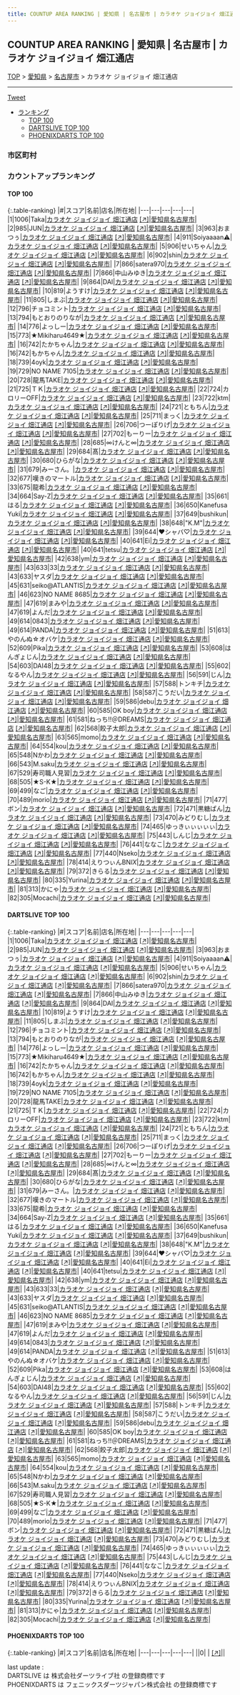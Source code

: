 ```yaml
---
title: COUNTUP AREA RANKING | 愛知県 | 名古屋市 | カラオケ ジョイジョイ 畑江通店
---
```

## COUNTUP AREA RANKING | 愛知県 | 名古屋市 | カラオケ ジョイジョイ 畑江通店

[TOP](/darts/rank/) > [愛知県](/darts/rank/愛知県/) > [名古屋市](/darts/rank/愛知県/名古屋市/) > カラオケ ジョイジョイ 畑江通店

___

<a href="https://twitter.com/share?ref_src=twsrc%5Etfw" data-text="COUNTUP AREA RANKING | 愛知県名古屋市カラオケ ジョイジョイ 畑江通店" class="twitter-share-button" data-hashtags="DARTSLIVE,PHOENIXDARTS,darts,ダーツ" data-show-count="false">Tweet</a>

* [ランキング](#カウントアップランキング)
    * [TOP 100](#top-100)
    * [DARTSLIVE TOP 100](#dartslive-top-100)
    * [PHOENIXDARTS TOP 100](#phoenixdarts-top-100)

### 市区町村

<ul>

</ul>

### カウントアップランキング

#### TOP 100



{:.table-ranking}
|#|スコア|名前|店名|所在地|
|---|---|---|---|---|
|1|1006|<span class="rank-name-dl">Taka</span>|<a href="/darts/rank/shops/d730599f404de15d790ab824ce8730e5.html">カラオケ ジョイジョイ 畑江通店</a> <a href="https://search.dartslive.com/jp/shop/d730599f404de15d790ab824ce8730e5">[↗]</a>|<a href="/darts/rank/愛知県/名古屋市">愛知県名古屋市</a>|
|2|985|<span class="rank-name-dl">JUN</span>|<a href="/darts/rank/shops/d730599f404de15d790ab824ce8730e5.html">カラオケ ジョイジョイ 畑江通店</a> <a href="https://search.dartslive.com/jp/shop/d730599f404de15d790ab824ce8730e5">[↗]</a>|<a href="/darts/rank/愛知県/名古屋市">愛知県名古屋市</a>|
|3|963|<span class="rank-name-dl">おまつぅ</span>|<a href="/darts/rank/shops/d730599f404de15d790ab824ce8730e5.html">カラオケ ジョイジョイ 畑江通店</a> <a href="https://search.dartslive.com/jp/shop/d730599f404de15d790ab824ce8730e5">[↗]</a>|<a href="/darts/rank/愛知県/名古屋市">愛知県名古屋市</a>|
|4|911|<span class="rank-name-dl">Soiyaaaan⚠️</span>|<a href="/darts/rank/shops/d730599f404de15d790ab824ce8730e5.html">カラオケ ジョイジョイ 畑江通店</a> <a href="https://search.dartslive.com/jp/shop/d730599f404de15d790ab824ce8730e5">[↗]</a>|<a href="/darts/rank/愛知県/名古屋市">愛知県名古屋市</a>|
|5|906|<span class="rank-name-dl">せいちゃん</span>|<a href="/darts/rank/shops/d730599f404de15d790ab824ce8730e5.html">カラオケ ジョイジョイ 畑江通店</a> <a href="https://search.dartslive.com/jp/shop/d730599f404de15d790ab824ce8730e5">[↗]</a>|<a href="/darts/rank/愛知県/名古屋市">愛知県名古屋市</a>|
|6|902|<span class="rank-name-dl">shin</span>|<a href="/darts/rank/shops/d730599f404de15d790ab824ce8730e5.html">カラオケ ジョイジョイ 畑江通店</a> <a href="https://search.dartslive.com/jp/shop/d730599f404de15d790ab824ce8730e5">[↗]</a>|<a href="/darts/rank/愛知県/名古屋市">愛知県名古屋市</a>|
|7|866|<span class="rank-name-dl">satera970</span>|<a href="/darts/rank/shops/d730599f404de15d790ab824ce8730e5.html">カラオケ ジョイジョイ 畑江通店</a> <a href="https://search.dartslive.com/jp/shop/d730599f404de15d790ab824ce8730e5">[↗]</a>|<a href="/darts/rank/愛知県/名古屋市">愛知県名古屋市</a>|
|7|866|<span class="rank-name-dl">中山みゆき</span>|<a href="/darts/rank/shops/d730599f404de15d790ab824ce8730e5.html">カラオケ ジョイジョイ 畑江通店</a> <a href="https://search.dartslive.com/jp/shop/d730599f404de15d790ab824ce8730e5">[↗]</a>|<a href="/darts/rank/愛知県/名古屋市">愛知県名古屋市</a>|
|9|864|<span class="rank-name-dl">DAI</span>|<a href="/darts/rank/shops/d730599f404de15d790ab824ce8730e5.html">カラオケ ジョイジョイ 畑江通店</a> <a href="https://search.dartslive.com/jp/shop/d730599f404de15d790ab824ce8730e5">[↗]</a>|<a href="/darts/rank/愛知県/名古屋市">愛知県名古屋市</a>|
|10|819|<span class="rank-name-dl">ようすけ</span>|<a href="/darts/rank/shops/d730599f404de15d790ab824ce8730e5.html">カラオケ ジョイジョイ 畑江通店</a> <a href="https://search.dartslive.com/jp/shop/d730599f404de15d790ab824ce8730e5">[↗]</a>|<a href="/darts/rank/愛知県/名古屋市">愛知県名古屋市</a>|
|11|805|<span class="rank-name-dl">しまぶ</span>|<a href="/darts/rank/shops/d730599f404de15d790ab824ce8730e5.html">カラオケ ジョイジョイ 畑江通店</a> <a href="https://search.dartslive.com/jp/shop/d730599f404de15d790ab824ce8730e5">[↗]</a>|<a href="/darts/rank/愛知県/名古屋市">愛知県名古屋市</a>|
|12|796|<span class="rank-name-dl">チョコミント</span>|<a href="/darts/rank/shops/d730599f404de15d790ab824ce8730e5.html">カラオケ ジョイジョイ 畑江通店</a> <a href="https://search.dartslive.com/jp/shop/d730599f404de15d790ab824ce8730e5">[↗]</a>|<a href="/darts/rank/愛知県/名古屋市">愛知県名古屋市</a>|
|13|794|<span class="rank-name-dl">もとおりのりなが</span>|<a href="/darts/rank/shops/d730599f404de15d790ab824ce8730e5.html">カラオケ ジョイジョイ 畑江通店</a> <a href="https://search.dartslive.com/jp/shop/d730599f404de15d790ab824ce8730e5">[↗]</a>|<a href="/darts/rank/愛知県/名古屋市">愛知県名古屋市</a>|
|14|776|<span class="rank-name-dl">よっしー</span>|<a href="/darts/rank/shops/d730599f404de15d790ab824ce8730e5.html">カラオケ ジョイジョイ 畑江通店</a> <a href="https://search.dartslive.com/jp/shop/d730599f404de15d790ab824ce8730e5">[↗]</a>|<a href="/darts/rank/愛知県/名古屋市">愛知県名古屋市</a>|
|15|773|<span class="rank-name-dl">★Mikiharu4649★</span>|<a href="/darts/rank/shops/d730599f404de15d790ab824ce8730e5.html">カラオケ ジョイジョイ 畑江通店</a> <a href="https://search.dartslive.com/jp/shop/d730599f404de15d790ab824ce8730e5">[↗]</a>|<a href="/darts/rank/愛知県/名古屋市">愛知県名古屋市</a>|
|16|742|<span class="rank-name-dl">たかちゃん</span>|<a href="/darts/rank/shops/d730599f404de15d790ab824ce8730e5.html">カラオケ ジョイジョイ 畑江通店</a> <a href="https://search.dartslive.com/jp/shop/d730599f404de15d790ab824ce8730e5">[↗]</a>|<a href="/darts/rank/愛知県/名古屋市">愛知県名古屋市</a>|
|16|742|<span class="rank-name-dl">もかちゃん</span>|<a href="/darts/rank/shops/d730599f404de15d790ab824ce8730e5.html">カラオケ ジョイジョイ 畑江通店</a> <a href="https://search.dartslive.com/jp/shop/d730599f404de15d790ab824ce8730e5">[↗]</a>|<a href="/darts/rank/愛知県/名古屋市">愛知県名古屋市</a>|
|18|739|<span class="rank-name-dl">4oyk</span>|<a href="/darts/rank/shops/d730599f404de15d790ab824ce8730e5.html">カラオケ ジョイジョイ 畑江通店</a> <a href="https://search.dartslive.com/jp/shop/d730599f404de15d790ab824ce8730e5">[↗]</a>|<a href="/darts/rank/愛知県/名古屋市">愛知県名古屋市</a>|
|19|729|<span class="rank-name-dl">NO NAME 7105</span>|<a href="/darts/rank/shops/d730599f404de15d790ab824ce8730e5.html">カラオケ ジョイジョイ 畑江通店</a> <a href="https://search.dartslive.com/jp/shop/d730599f404de15d790ab824ce8730e5">[↗]</a>|<a href="/darts/rank/愛知県/名古屋市">愛知県名古屋市</a>|
|20|728|<span class="rank-name-dl">龍馬TAKE</span>|<a href="/darts/rank/shops/d730599f404de15d790ab824ce8730e5.html">カラオケ ジョイジョイ 畑江通店</a> <a href="https://search.dartslive.com/jp/shop/d730599f404de15d790ab824ce8730e5">[↗]</a>|<a href="/darts/rank/愛知県/名古屋市">愛知県名古屋市</a>|
|21|725|<span class="rank-name-dl">ＴＫ</span>|<a href="/darts/rank/shops/d730599f404de15d790ab824ce8730e5.html">カラオケ ジョイジョイ 畑江通店</a> <a href="https://search.dartslive.com/jp/shop/d730599f404de15d790ab824ce8730e5">[↗]</a>|<a href="/darts/rank/愛知県/名古屋市">愛知県名古屋市</a>|
|22|724|<span class="rank-name-dl">カロリーOFF</span>|<a href="/darts/rank/shops/d730599f404de15d790ab824ce8730e5.html">カラオケ ジョイジョイ 畑江通店</a> <a href="https://search.dartslive.com/jp/shop/d730599f404de15d790ab824ce8730e5">[↗]</a>|<a href="/darts/rank/愛知県/名古屋市">愛知県名古屋市</a>|
|23|722|<span class="rank-name-dl">ktm</span>|<a href="/darts/rank/shops/d730599f404de15d790ab824ce8730e5.html">カラオケ ジョイジョイ 畑江通店</a> <a href="https://search.dartslive.com/jp/shop/d730599f404de15d790ab824ce8730e5">[↗]</a>|<a href="/darts/rank/愛知県/名古屋市">愛知県名古屋市</a>|
|24|721|<span class="rank-name-dl">ともちん</span>|<a href="/darts/rank/shops/d730599f404de15d790ab824ce8730e5.html">カラオケ ジョイジョイ 畑江通店</a> <a href="https://search.dartslive.com/jp/shop/d730599f404de15d790ab824ce8730e5">[↗]</a>|<a href="/darts/rank/愛知県/名古屋市">愛知県名古屋市</a>|
|25|711|<span class="rank-name-dl">まっく</span>|<a href="/darts/rank/shops/d730599f404de15d790ab824ce8730e5.html">カラオケ ジョイジョイ 畑江通店</a> <a href="https://search.dartslive.com/jp/shop/d730599f404de15d790ab824ce8730e5">[↗]</a>|<a href="/darts/rank/愛知県/名古屋市">愛知県名古屋市</a>|
|26|706|<span class="rank-name-dl">つーぽりげ</span>|<a href="/darts/rank/shops/d730599f404de15d790ab824ce8730e5.html">カラオケ ジョイジョイ 畑江通店</a> <a href="https://search.dartslive.com/jp/shop/d730599f404de15d790ab824ce8730e5">[↗]</a>|<a href="/darts/rank/愛知県/名古屋市">愛知県名古屋市</a>|
|27|702|<span class="rank-name-dl">もーりー</span>|<a href="/darts/rank/shops/d730599f404de15d790ab824ce8730e5.html">カラオケ ジョイジョイ 畑江通店</a> <a href="https://search.dartslive.com/jp/shop/d730599f404de15d790ab824ce8730e5">[↗]</a>|<a href="/darts/rank/愛知県/名古屋市">愛知県名古屋市</a>|
|28|685|<span class="rank-name-dl">∞けんと∞</span>|<a href="/darts/rank/shops/d730599f404de15d790ab824ce8730e5.html">カラオケ ジョイジョイ 畑江通店</a> <a href="https://search.dartslive.com/jp/shop/d730599f404de15d790ab824ce8730e5">[↗]</a>|<a href="/darts/rank/愛知県/名古屋市">愛知県名古屋市</a>|
|29|684|<span class="rank-name-dl">髙</span>|<a href="/darts/rank/shops/d730599f404de15d790ab824ce8730e5.html">カラオケ ジョイジョイ 畑江通店</a> <a href="https://search.dartslive.com/jp/shop/d730599f404de15d790ab824ce8730e5">[↗]</a>|<a href="/darts/rank/愛知県/名古屋市">愛知県名古屋市</a>|
|30|680|<span class="rank-name-dl">ひらがな</span>|<a href="/darts/rank/shops/d730599f404de15d790ab824ce8730e5.html">カラオケ ジョイジョイ 畑江通店</a> <a href="https://search.dartslive.com/jp/shop/d730599f404de15d790ab824ce8730e5">[↗]</a>|<a href="/darts/rank/愛知県/名古屋市">愛知県名古屋市</a>|
|31|679|<span class="rank-name-dl">みーさん。</span>|<a href="/darts/rank/shops/d730599f404de15d790ab824ce8730e5.html">カラオケ ジョイジョイ 畑江通店</a> <a href="https://search.dartslive.com/jp/shop/d730599f404de15d790ab824ce8730e5">[↗]</a>|<a href="/darts/rank/愛知県/名古屋市">愛知県名古屋市</a>|
|32|677|<span class="rank-name-dl">嘆きのマートル</span>|<a href="/darts/rank/shops/d730599f404de15d790ab824ce8730e5.html">カラオケ ジョイジョイ 畑江通店</a> <a href="https://search.dartslive.com/jp/shop/d730599f404de15d790ab824ce8730e5">[↗]</a>|<a href="/darts/rank/愛知県/名古屋市">愛知県名古屋市</a>|
|33|675|<span class="rank-name-dl">龍希</span>|<a href="/darts/rank/shops/d730599f404de15d790ab824ce8730e5.html">カラオケ ジョイジョイ 畑江通店</a> <a href="https://search.dartslive.com/jp/shop/d730599f404de15d790ab824ce8730e5">[↗]</a>|<a href="/darts/rank/愛知県/名古屋市">愛知県名古屋市</a>|
|34|664|<span class="rank-name-dl">Say-Z</span>|<a href="/darts/rank/shops/d730599f404de15d790ab824ce8730e5.html">カラオケ ジョイジョイ 畑江通店</a> <a href="https://search.dartslive.com/jp/shop/d730599f404de15d790ab824ce8730e5">[↗]</a>|<a href="/darts/rank/愛知県/名古屋市">愛知県名古屋市</a>|
|35|661|<span class="rank-name-dl">はる</span>|<a href="/darts/rank/shops/d730599f404de15d790ab824ce8730e5.html">カラオケ ジョイジョイ 畑江通店</a> <a href="https://search.dartslive.com/jp/shop/d730599f404de15d790ab824ce8730e5">[↗]</a>|<a href="/darts/rank/愛知県/名古屋市">愛知県名古屋市</a>|
|36|650|<span class="rank-name-dl">Kanefusa Yuki</span>|<a href="/darts/rank/shops/d730599f404de15d790ab824ce8730e5.html">カラオケ ジョイジョイ 畑江通店</a> <a href="https://search.dartslive.com/jp/shop/d730599f404de15d790ab824ce8730e5">[↗]</a>|<a href="/darts/rank/愛知県/名古屋市">愛知県名古屋市</a>|
|37|649|<span class="rank-name-dl">bushikun</span>|<a href="/darts/rank/shops/d730599f404de15d790ab824ce8730e5.html">カラオケ ジョイジョイ 畑江通店</a> <a href="https://search.dartslive.com/jp/shop/d730599f404de15d790ab824ce8730e5">[↗]</a>|<a href="/darts/rank/愛知県/名古屋市">愛知県名古屋市</a>|
|38|648|<span class="rank-name-dl">&quot;K.M&quot;</span>|<a href="/darts/rank/shops/d730599f404de15d790ab824ce8730e5.html">カラオケ ジョイジョイ 畑江通店</a> <a href="https://search.dartslive.com/jp/shop/d730599f404de15d790ab824ce8730e5">[↗]</a>|<a href="/darts/rank/愛知県/名古屋市">愛知県名古屋市</a>|
|39|644|<span class="rank-name-dl">♥︎シャバ♡</span>|<a href="/darts/rank/shops/d730599f404de15d790ab824ce8730e5.html">カラオケ ジョイジョイ 畑江通店</a> <a href="https://search.dartslive.com/jp/shop/d730599f404de15d790ab824ce8730e5">[↗]</a>|<a href="/darts/rank/愛知県/名古屋市">愛知県名古屋市</a>|
|40|641|<span class="rank-name-dl">Ei</span>|<a href="/darts/rank/shops/d730599f404de15d790ab824ce8730e5.html">カラオケ ジョイジョイ 畑江通店</a> <a href="https://search.dartslive.com/jp/shop/d730599f404de15d790ab824ce8730e5">[↗]</a>|<a href="/darts/rank/愛知県/名古屋市">愛知県名古屋市</a>|
|40|641|<span class="rank-name-dl">tetsu</span>|<a href="/darts/rank/shops/d730599f404de15d790ab824ce8730e5.html">カラオケ ジョイジョイ 畑江通店</a> <a href="https://search.dartslive.com/jp/shop/d730599f404de15d790ab824ce8730e5">[↗]</a>|<a href="/darts/rank/愛知県/名古屋市">愛知県名古屋市</a>|
|42|638|<span class="rank-name-dl">ym</span>|<a href="/darts/rank/shops/d730599f404de15d790ab824ce8730e5.html">カラオケ ジョイジョイ 畑江通店</a> <a href="https://search.dartslive.com/jp/shop/d730599f404de15d790ab824ce8730e5">[↗]</a>|<a href="/darts/rank/愛知県/名古屋市">愛知県名古屋市</a>|
|43|633|<span class="rank-name-dl">33</span>|<a href="/darts/rank/shops/d730599f404de15d790ab824ce8730e5.html">カラオケ ジョイジョイ 畑江通店</a> <a href="https://search.dartslive.com/jp/shop/d730599f404de15d790ab824ce8730e5">[↗]</a>|<a href="/darts/rank/愛知県/名古屋市">愛知県名古屋市</a>|
|43|633|<span class="rank-name-dl">ヤスダ</span>|<a href="/darts/rank/shops/d730599f404de15d790ab824ce8730e5.html">カラオケ ジョイジョイ 畑江通店</a> <a href="https://search.dartslive.com/jp/shop/d730599f404de15d790ab824ce8730e5">[↗]</a>|<a href="/darts/rank/愛知県/名古屋市">愛知県名古屋市</a>|
|45|631|<span class="rank-name-dl">seiko@ATLANTIS</span>|<a href="/darts/rank/shops/d730599f404de15d790ab824ce8730e5.html">カラオケ ジョイジョイ 畑江通店</a> <a href="https://search.dartslive.com/jp/shop/d730599f404de15d790ab824ce8730e5">[↗]</a>|<a href="/darts/rank/愛知県/名古屋市">愛知県名古屋市</a>|
|46|623|<span class="rank-name-dl">NO NAME 8685</span>|<a href="/darts/rank/shops/d730599f404de15d790ab824ce8730e5.html">カラオケ ジョイジョイ 畑江通店</a> <a href="https://search.dartslive.com/jp/shop/d730599f404de15d790ab824ce8730e5">[↗]</a>|<a href="/darts/rank/愛知県/名古屋市">愛知県名古屋市</a>|
|47|619|<span class="rank-name-dl">まみや</span>|<a href="/darts/rank/shops/d730599f404de15d790ab824ce8730e5.html">カラオケ ジョイジョイ 畑江通店</a> <a href="https://search.dartslive.com/jp/shop/d730599f404de15d790ab824ce8730e5">[↗]</a>|<a href="/darts/rank/愛知県/名古屋市">愛知県名古屋市</a>|
|47|619|<span class="rank-name-dl">よんだ</span>|<a href="/darts/rank/shops/d730599f404de15d790ab824ce8730e5.html">カラオケ ジョイジョイ 畑江通店</a> <a href="https://search.dartslive.com/jp/shop/d730599f404de15d790ab824ce8730e5">[↗]</a>|<a href="/darts/rank/愛知県/名古屋市">愛知県名古屋市</a>|
|49|614|<span class="rank-name-dl">0843</span>|<a href="/darts/rank/shops/d730599f404de15d790ab824ce8730e5.html">カラオケ ジョイジョイ 畑江通店</a> <a href="https://search.dartslive.com/jp/shop/d730599f404de15d790ab824ce8730e5">[↗]</a>|<a href="/darts/rank/愛知県/名古屋市">愛知県名古屋市</a>|
|49|614|<span class="rank-name-dl">PANDA</span>|<a href="/darts/rank/shops/d730599f404de15d790ab824ce8730e5.html">カラオケ ジョイジョイ 畑江通店</a> <a href="https://search.dartslive.com/jp/shop/d730599f404de15d790ab824ce8730e5">[↗]</a>|<a href="/darts/rank/愛知県/名古屋市">愛知県名古屋市</a>|
|51|613|<span class="rank-name-dl">やのんぬ☆オバケ</span>|<a href="/darts/rank/shops/d730599f404de15d790ab824ce8730e5.html">カラオケ ジョイジョイ 畑江通店</a> <a href="https://search.dartslive.com/jp/shop/d730599f404de15d790ab824ce8730e5">[↗]</a>|<a href="/darts/rank/愛知県/名古屋市">愛知県名古屋市</a>|
|52|609|<span class="rank-name-dl">Pika</span>|<a href="/darts/rank/shops/d730599f404de15d790ab824ce8730e5.html">カラオケ ジョイジョイ 畑江通店</a> <a href="https://search.dartslive.com/jp/shop/d730599f404de15d790ab824ce8730e5">[↗]</a>|<a href="/darts/rank/愛知県/名古屋市">愛知県名古屋市</a>|
|53|608|<span class="rank-name-dl">はんぎょじん</span>|<a href="/darts/rank/shops/d730599f404de15d790ab824ce8730e5.html">カラオケ ジョイジョイ 畑江通店</a> <a href="https://search.dartslive.com/jp/shop/d730599f404de15d790ab824ce8730e5">[↗]</a>|<a href="/darts/rank/愛知県/名古屋市">愛知県名古屋市</a>|
|54|603|<span class="rank-name-dl">DAI48</span>|<a href="/darts/rank/shops/d730599f404de15d790ab824ce8730e5.html">カラオケ ジョイジョイ 畑江通店</a> <a href="https://search.dartslive.com/jp/shop/d730599f404de15d790ab824ce8730e5">[↗]</a>|<a href="/darts/rank/愛知県/名古屋市">愛知県名古屋市</a>|
|55|602|<span class="rank-name-dl">なるやん</span>|<a href="/darts/rank/shops/d730599f404de15d790ab824ce8730e5.html">カラオケ ジョイジョイ 畑江通店</a> <a href="https://search.dartslive.com/jp/shop/d730599f404de15d790ab824ce8730e5">[↗]</a>|<a href="/darts/rank/愛知県/名古屋市">愛知県名古屋市</a>|
|56|591|<span class="rank-name-dl">じん</span>|<a href="/darts/rank/shops/d730599f404de15d790ab824ce8730e5.html">カラオケ ジョイジョイ 畑江通店</a> <a href="https://search.dartslive.com/jp/shop/d730599f404de15d790ab824ce8730e5">[↗]</a>|<a href="/darts/rank/愛知県/名古屋市">愛知県名古屋市</a>|
|57|588|<span class="rank-name-dl">トンキチ</span>|<a href="/darts/rank/shops/d730599f404de15d790ab824ce8730e5.html">カラオケ ジョイジョイ 畑江通店</a> <a href="https://search.dartslive.com/jp/shop/d730599f404de15d790ab824ce8730e5">[↗]</a>|<a href="/darts/rank/愛知県/名古屋市">愛知県名古屋市</a>|
|58|587|<span class="rank-name-dl">こうだい</span>|<a href="/darts/rank/shops/d730599f404de15d790ab824ce8730e5.html">カラオケ ジョイジョイ 畑江通店</a> <a href="https://search.dartslive.com/jp/shop/d730599f404de15d790ab824ce8730e5">[↗]</a>|<a href="/darts/rank/愛知県/名古屋市">愛知県名古屋市</a>|
|59|586|<span class="rank-name-dl">debu</span>|<a href="/darts/rank/shops/d730599f404de15d790ab824ce8730e5.html">カラオケ ジョイジョイ 畑江通店</a> <a href="https://search.dartslive.com/jp/shop/d730599f404de15d790ab824ce8730e5">[↗]</a>|<a href="/darts/rank/愛知県/名古屋市">愛知県名古屋市</a>|
|60|585|<span class="rank-name-dl">OK boy</span>|<a href="/darts/rank/shops/d730599f404de15d790ab824ce8730e5.html">カラオケ ジョイジョイ 畑江通店</a> <a href="https://search.dartslive.com/jp/shop/d730599f404de15d790ab824ce8730e5">[↗]</a>|<a href="/darts/rank/愛知県/名古屋市">愛知県名古屋市</a>|
|61|581|<span class="rank-name-dl">ねっち!!＠DREAMS</span>|<a href="/darts/rank/shops/d730599f404de15d790ab824ce8730e5.html">カラオケ ジョイジョイ 畑江通店</a> <a href="https://search.dartslive.com/jp/shop/d730599f404de15d790ab824ce8730e5">[↗]</a>|<a href="/darts/rank/愛知県/名古屋市">愛知県名古屋市</a>|
|62|568|<span class="rank-name-dl">餃子太郎</span>|<a href="/darts/rank/shops/d730599f404de15d790ab824ce8730e5.html">カラオケ ジョイジョイ 畑江通店</a> <a href="https://search.dartslive.com/jp/shop/d730599f404de15d790ab824ce8730e5">[↗]</a>|<a href="/darts/rank/愛知県/名古屋市">愛知県名古屋市</a>|
|63|565|<span class="rank-name-dl">momo</span>|<a href="/darts/rank/shops/d730599f404de15d790ab824ce8730e5.html">カラオケ ジョイジョイ 畑江通店</a> <a href="https://search.dartslive.com/jp/shop/d730599f404de15d790ab824ce8730e5">[↗]</a>|<a href="/darts/rank/愛知県/名古屋市">愛知県名古屋市</a>|
|64|554|<span class="rank-name-dl">kou</span>|<a href="/darts/rank/shops/d730599f404de15d790ab824ce8730e5.html">カラオケ ジョイジョイ 畑江通店</a> <a href="https://search.dartslive.com/jp/shop/d730599f404de15d790ab824ce8730e5">[↗]</a>|<a href="/darts/rank/愛知県/名古屋市">愛知県名古屋市</a>|
|65|548|<span class="rank-name-dl">Nかわ</span>|<a href="/darts/rank/shops/d730599f404de15d790ab824ce8730e5.html">カラオケ ジョイジョイ 畑江通店</a> <a href="https://search.dartslive.com/jp/shop/d730599f404de15d790ab824ce8730e5">[↗]</a>|<a href="/darts/rank/愛知県/名古屋市">愛知県名古屋市</a>|
|66|543|<span class="rank-name-dl">M.saku</span>|<a href="/darts/rank/shops/d730599f404de15d790ab824ce8730e5.html">カラオケ ジョイジョイ 畑江通店</a> <a href="https://search.dartslive.com/jp/shop/d730599f404de15d790ab824ce8730e5">[↗]</a>|<a href="/darts/rank/愛知県/名古屋市">愛知県名古屋市</a>|
|67|529|<span class="rank-name-dl">寿司職人見習</span>|<a href="/darts/rank/shops/d730599f404de15d790ab824ce8730e5.html">カラオケ ジョイジョイ 畑江通店</a> <a href="https://search.dartslive.com/jp/shop/d730599f404de15d790ab824ce8730e5">[↗]</a>|<a href="/darts/rank/愛知県/名古屋市">愛知県名古屋市</a>|
|68|505|<span class="rank-name-dl">★S-K★</span>|<a href="/darts/rank/shops/d730599f404de15d790ab824ce8730e5.html">カラオケ ジョイジョイ 畑江通店</a> <a href="https://search.dartslive.com/jp/shop/d730599f404de15d790ab824ce8730e5">[↗]</a>|<a href="/darts/rank/愛知県/名古屋市">愛知県名古屋市</a>|
|69|499|<span class="rank-name-dl">なご</span>|<a href="/darts/rank/shops/d730599f404de15d790ab824ce8730e5.html">カラオケ ジョイジョイ 畑江通店</a> <a href="https://search.dartslive.com/jp/shop/d730599f404de15d790ab824ce8730e5">[↗]</a>|<a href="/darts/rank/愛知県/名古屋市">愛知県名古屋市</a>|
|70|489|<span class="rank-name-dl">morio</span>|<a href="/darts/rank/shops/d730599f404de15d790ab824ce8730e5.html">カラオケ ジョイジョイ 畑江通店</a> <a href="https://search.dartslive.com/jp/shop/d730599f404de15d790ab824ce8730e5">[↗]</a>|<a href="/darts/rank/愛知県/名古屋市">愛知県名古屋市</a>|
|71|477|<span class="rank-name-dl">ボン</span>|<a href="/darts/rank/shops/d730599f404de15d790ab824ce8730e5.html">カラオケ ジョイジョイ 畑江通店</a> <a href="https://search.dartslive.com/jp/shop/d730599f404de15d790ab824ce8730e5">[↗]</a>|<a href="/darts/rank/愛知県/名古屋市">愛知県名古屋市</a>|
|72|471|<span class="rank-name-dl">黒糖ぱん</span>|<a href="/darts/rank/shops/d730599f404de15d790ab824ce8730e5.html">カラオケ ジョイジョイ 畑江通店</a> <a href="https://search.dartslive.com/jp/shop/d730599f404de15d790ab824ce8730e5">[↗]</a>|<a href="/darts/rank/愛知県/名古屋市">愛知県名古屋市</a>|
|73|470|<span class="rank-name-dl">みどりむし</span>|<a href="/darts/rank/shops/d730599f404de15d790ab824ce8730e5.html">カラオケ ジョイジョイ 畑江通店</a> <a href="https://search.dartslive.com/jp/shop/d730599f404de15d790ab824ce8730e5">[↗]</a>|<a href="/darts/rank/愛知県/名古屋市">愛知県名古屋市</a>|
|74|465|<span class="rank-name-dl">ゆっきぃぃぃぃぃ</span>|<a href="/darts/rank/shops/d730599f404de15d790ab824ce8730e5.html">カラオケ ジョイジョイ 畑江通店</a> <a href="https://search.dartslive.com/jp/shop/d730599f404de15d790ab824ce8730e5">[↗]</a>|<a href="/darts/rank/愛知県/名古屋市">愛知県名古屋市</a>|
|75|443|<span class="rank-name-dl">しんじ</span>|<a href="/darts/rank/shops/d730599f404de15d790ab824ce8730e5.html">カラオケ ジョイジョイ 畑江通店</a> <a href="https://search.dartslive.com/jp/shop/d730599f404de15d790ab824ce8730e5">[↗]</a>|<a href="/darts/rank/愛知県/名古屋市">愛知県名古屋市</a>|
|76|441|<span class="rank-name-dl">ななこ</span>|<a href="/darts/rank/shops/d730599f404de15d790ab824ce8730e5.html">カラオケ ジョイジョイ 畑江通店</a> <a href="https://search.dartslive.com/jp/shop/d730599f404de15d790ab824ce8730e5">[↗]</a>|<a href="/darts/rank/愛知県/名古屋市">愛知県名古屋市</a>|
|77|440|<span class="rank-name-dl">Nseko</span>|<a href="/darts/rank/shops/d730599f404de15d790ab824ce8730e5.html">カラオケ ジョイジョイ 畑江通店</a> <a href="https://search.dartslive.com/jp/shop/d730599f404de15d790ab824ce8730e5">[↗]</a>|<a href="/darts/rank/愛知県/名古屋市">愛知県名古屋市</a>|
|78|414|<span class="rank-name-dl">えりつぃんBN*IX*</span>|<a href="/darts/rank/shops/d730599f404de15d790ab824ce8730e5.html">カラオケ ジョイジョイ 畑江通店</a> <a href="https://search.dartslive.com/jp/shop/d730599f404de15d790ab824ce8730e5">[↗]</a>|<a href="/darts/rank/愛知県/名古屋市">愛知県名古屋市</a>|
|79|372|<span class="rank-name-dl">きらる</span>|<a href="/darts/rank/shops/d730599f404de15d790ab824ce8730e5.html">カラオケ ジョイジョイ 畑江通店</a> <a href="https://search.dartslive.com/jp/shop/d730599f404de15d790ab824ce8730e5">[↗]</a>|<a href="/darts/rank/愛知県/名古屋市">愛知県名古屋市</a>|
|80|335|<span class="rank-name-dl">Yurina</span>|<a href="/darts/rank/shops/d730599f404de15d790ab824ce8730e5.html">カラオケ ジョイジョイ 畑江通店</a> <a href="https://search.dartslive.com/jp/shop/d730599f404de15d790ab824ce8730e5">[↗]</a>|<a href="/darts/rank/愛知県/名古屋市">愛知県名古屋市</a>|
|81|313|<span class="rank-name-dl">かにゃ</span>|<a href="/darts/rank/shops/d730599f404de15d790ab824ce8730e5.html">カラオケ ジョイジョイ 畑江通店</a> <a href="https://search.dartslive.com/jp/shop/d730599f404de15d790ab824ce8730e5">[↗]</a>|<a href="/darts/rank/愛知県/名古屋市">愛知県名古屋市</a>|
|82|305|<span class="rank-name-dl">Mocachi</span>|<a href="/darts/rank/shops/d730599f404de15d790ab824ce8730e5.html">カラオケ ジョイジョイ 畑江通店</a> <a href="https://search.dartslive.com/jp/shop/d730599f404de15d790ab824ce8730e5">[↗]</a>|<a href="/darts/rank/愛知県/名古屋市">愛知県名古屋市</a>|


#### DARTSLIVE TOP 100



{:.table-ranking}
|#|スコア|名前|店名|所在地|
|---|---|---|---|---|
|1|1006|<span class="rank-name-dl">Taka</span>|<a href="/darts/rank/shops/d730599f404de15d790ab824ce8730e5.html">カラオケ ジョイジョイ 畑江通店</a> <a href="https://search.dartslive.com/jp/shop/d730599f404de15d790ab824ce8730e5">[↗]</a>|<a href="/darts/rank/愛知県/名古屋市">愛知県名古屋市</a>|
|2|985|<span class="rank-name-dl">JUN</span>|<a href="/darts/rank/shops/d730599f404de15d790ab824ce8730e5.html">カラオケ ジョイジョイ 畑江通店</a> <a href="https://search.dartslive.com/jp/shop/d730599f404de15d790ab824ce8730e5">[↗]</a>|<a href="/darts/rank/愛知県/名古屋市">愛知県名古屋市</a>|
|3|963|<span class="rank-name-dl">おまつぅ</span>|<a href="/darts/rank/shops/d730599f404de15d790ab824ce8730e5.html">カラオケ ジョイジョイ 畑江通店</a> <a href="https://search.dartslive.com/jp/shop/d730599f404de15d790ab824ce8730e5">[↗]</a>|<a href="/darts/rank/愛知県/名古屋市">愛知県名古屋市</a>|
|4|911|<span class="rank-name-dl">Soiyaaaan⚠️</span>|<a href="/darts/rank/shops/d730599f404de15d790ab824ce8730e5.html">カラオケ ジョイジョイ 畑江通店</a> <a href="https://search.dartslive.com/jp/shop/d730599f404de15d790ab824ce8730e5">[↗]</a>|<a href="/darts/rank/愛知県/名古屋市">愛知県名古屋市</a>|
|5|906|<span class="rank-name-dl">せいちゃん</span>|<a href="/darts/rank/shops/d730599f404de15d790ab824ce8730e5.html">カラオケ ジョイジョイ 畑江通店</a> <a href="https://search.dartslive.com/jp/shop/d730599f404de15d790ab824ce8730e5">[↗]</a>|<a href="/darts/rank/愛知県/名古屋市">愛知県名古屋市</a>|
|6|902|<span class="rank-name-dl">shin</span>|<a href="/darts/rank/shops/d730599f404de15d790ab824ce8730e5.html">カラオケ ジョイジョイ 畑江通店</a> <a href="https://search.dartslive.com/jp/shop/d730599f404de15d790ab824ce8730e5">[↗]</a>|<a href="/darts/rank/愛知県/名古屋市">愛知県名古屋市</a>|
|7|866|<span class="rank-name-dl">satera970</span>|<a href="/darts/rank/shops/d730599f404de15d790ab824ce8730e5.html">カラオケ ジョイジョイ 畑江通店</a> <a href="https://search.dartslive.com/jp/shop/d730599f404de15d790ab824ce8730e5">[↗]</a>|<a href="/darts/rank/愛知県/名古屋市">愛知県名古屋市</a>|
|7|866|<span class="rank-name-dl">中山みゆき</span>|<a href="/darts/rank/shops/d730599f404de15d790ab824ce8730e5.html">カラオケ ジョイジョイ 畑江通店</a> <a href="https://search.dartslive.com/jp/shop/d730599f404de15d790ab824ce8730e5">[↗]</a>|<a href="/darts/rank/愛知県/名古屋市">愛知県名古屋市</a>|
|9|864|<span class="rank-name-dl">DAI</span>|<a href="/darts/rank/shops/d730599f404de15d790ab824ce8730e5.html">カラオケ ジョイジョイ 畑江通店</a> <a href="https://search.dartslive.com/jp/shop/d730599f404de15d790ab824ce8730e5">[↗]</a>|<a href="/darts/rank/愛知県/名古屋市">愛知県名古屋市</a>|
|10|819|<span class="rank-name-dl">ようすけ</span>|<a href="/darts/rank/shops/d730599f404de15d790ab824ce8730e5.html">カラオケ ジョイジョイ 畑江通店</a> <a href="https://search.dartslive.com/jp/shop/d730599f404de15d790ab824ce8730e5">[↗]</a>|<a href="/darts/rank/愛知県/名古屋市">愛知県名古屋市</a>|
|11|805|<span class="rank-name-dl">しまぶ</span>|<a href="/darts/rank/shops/d730599f404de15d790ab824ce8730e5.html">カラオケ ジョイジョイ 畑江通店</a> <a href="https://search.dartslive.com/jp/shop/d730599f404de15d790ab824ce8730e5">[↗]</a>|<a href="/darts/rank/愛知県/名古屋市">愛知県名古屋市</a>|
|12|796|<span class="rank-name-dl">チョコミント</span>|<a href="/darts/rank/shops/d730599f404de15d790ab824ce8730e5.html">カラオケ ジョイジョイ 畑江通店</a> <a href="https://search.dartslive.com/jp/shop/d730599f404de15d790ab824ce8730e5">[↗]</a>|<a href="/darts/rank/愛知県/名古屋市">愛知県名古屋市</a>|
|13|794|<span class="rank-name-dl">もとおりのりなが</span>|<a href="/darts/rank/shops/d730599f404de15d790ab824ce8730e5.html">カラオケ ジョイジョイ 畑江通店</a> <a href="https://search.dartslive.com/jp/shop/d730599f404de15d790ab824ce8730e5">[↗]</a>|<a href="/darts/rank/愛知県/名古屋市">愛知県名古屋市</a>|
|14|776|<span class="rank-name-dl">よっしー</span>|<a href="/darts/rank/shops/d730599f404de15d790ab824ce8730e5.html">カラオケ ジョイジョイ 畑江通店</a> <a href="https://search.dartslive.com/jp/shop/d730599f404de15d790ab824ce8730e5">[↗]</a>|<a href="/darts/rank/愛知県/名古屋市">愛知県名古屋市</a>|
|15|773|<span class="rank-name-dl">★Mikiharu4649★</span>|<a href="/darts/rank/shops/d730599f404de15d790ab824ce8730e5.html">カラオケ ジョイジョイ 畑江通店</a> <a href="https://search.dartslive.com/jp/shop/d730599f404de15d790ab824ce8730e5">[↗]</a>|<a href="/darts/rank/愛知県/名古屋市">愛知県名古屋市</a>|
|16|742|<span class="rank-name-dl">たかちゃん</span>|<a href="/darts/rank/shops/d730599f404de15d790ab824ce8730e5.html">カラオケ ジョイジョイ 畑江通店</a> <a href="https://search.dartslive.com/jp/shop/d730599f404de15d790ab824ce8730e5">[↗]</a>|<a href="/darts/rank/愛知県/名古屋市">愛知県名古屋市</a>|
|16|742|<span class="rank-name-dl">もかちゃん</span>|<a href="/darts/rank/shops/d730599f404de15d790ab824ce8730e5.html">カラオケ ジョイジョイ 畑江通店</a> <a href="https://search.dartslive.com/jp/shop/d730599f404de15d790ab824ce8730e5">[↗]</a>|<a href="/darts/rank/愛知県/名古屋市">愛知県名古屋市</a>|
|18|739|<span class="rank-name-dl">4oyk</span>|<a href="/darts/rank/shops/d730599f404de15d790ab824ce8730e5.html">カラオケ ジョイジョイ 畑江通店</a> <a href="https://search.dartslive.com/jp/shop/d730599f404de15d790ab824ce8730e5">[↗]</a>|<a href="/darts/rank/愛知県/名古屋市">愛知県名古屋市</a>|
|19|729|<span class="rank-name-dl">NO NAME 7105</span>|<a href="/darts/rank/shops/d730599f404de15d790ab824ce8730e5.html">カラオケ ジョイジョイ 畑江通店</a> <a href="https://search.dartslive.com/jp/shop/d730599f404de15d790ab824ce8730e5">[↗]</a>|<a href="/darts/rank/愛知県/名古屋市">愛知県名古屋市</a>|
|20|728|<span class="rank-name-dl">龍馬TAKE</span>|<a href="/darts/rank/shops/d730599f404de15d790ab824ce8730e5.html">カラオケ ジョイジョイ 畑江通店</a> <a href="https://search.dartslive.com/jp/shop/d730599f404de15d790ab824ce8730e5">[↗]</a>|<a href="/darts/rank/愛知県/名古屋市">愛知県名古屋市</a>|
|21|725|<span class="rank-name-dl">ＴＫ</span>|<a href="/darts/rank/shops/d730599f404de15d790ab824ce8730e5.html">カラオケ ジョイジョイ 畑江通店</a> <a href="https://search.dartslive.com/jp/shop/d730599f404de15d790ab824ce8730e5">[↗]</a>|<a href="/darts/rank/愛知県/名古屋市">愛知県名古屋市</a>|
|22|724|<span class="rank-name-dl">カロリーOFF</span>|<a href="/darts/rank/shops/d730599f404de15d790ab824ce8730e5.html">カラオケ ジョイジョイ 畑江通店</a> <a href="https://search.dartslive.com/jp/shop/d730599f404de15d790ab824ce8730e5">[↗]</a>|<a href="/darts/rank/愛知県/名古屋市">愛知県名古屋市</a>|
|23|722|<span class="rank-name-dl">ktm</span>|<a href="/darts/rank/shops/d730599f404de15d790ab824ce8730e5.html">カラオケ ジョイジョイ 畑江通店</a> <a href="https://search.dartslive.com/jp/shop/d730599f404de15d790ab824ce8730e5">[↗]</a>|<a href="/darts/rank/愛知県/名古屋市">愛知県名古屋市</a>|
|24|721|<span class="rank-name-dl">ともちん</span>|<a href="/darts/rank/shops/d730599f404de15d790ab824ce8730e5.html">カラオケ ジョイジョイ 畑江通店</a> <a href="https://search.dartslive.com/jp/shop/d730599f404de15d790ab824ce8730e5">[↗]</a>|<a href="/darts/rank/愛知県/名古屋市">愛知県名古屋市</a>|
|25|711|<span class="rank-name-dl">まっく</span>|<a href="/darts/rank/shops/d730599f404de15d790ab824ce8730e5.html">カラオケ ジョイジョイ 畑江通店</a> <a href="https://search.dartslive.com/jp/shop/d730599f404de15d790ab824ce8730e5">[↗]</a>|<a href="/darts/rank/愛知県/名古屋市">愛知県名古屋市</a>|
|26|706|<span class="rank-name-dl">つーぽりげ</span>|<a href="/darts/rank/shops/d730599f404de15d790ab824ce8730e5.html">カラオケ ジョイジョイ 畑江通店</a> <a href="https://search.dartslive.com/jp/shop/d730599f404de15d790ab824ce8730e5">[↗]</a>|<a href="/darts/rank/愛知県/名古屋市">愛知県名古屋市</a>|
|27|702|<span class="rank-name-dl">もーりー</span>|<a href="/darts/rank/shops/d730599f404de15d790ab824ce8730e5.html">カラオケ ジョイジョイ 畑江通店</a> <a href="https://search.dartslive.com/jp/shop/d730599f404de15d790ab824ce8730e5">[↗]</a>|<a href="/darts/rank/愛知県/名古屋市">愛知県名古屋市</a>|
|28|685|<span class="rank-name-dl">∞けんと∞</span>|<a href="/darts/rank/shops/d730599f404de15d790ab824ce8730e5.html">カラオケ ジョイジョイ 畑江通店</a> <a href="https://search.dartslive.com/jp/shop/d730599f404de15d790ab824ce8730e5">[↗]</a>|<a href="/darts/rank/愛知県/名古屋市">愛知県名古屋市</a>|
|29|684|<span class="rank-name-dl">髙</span>|<a href="/darts/rank/shops/d730599f404de15d790ab824ce8730e5.html">カラオケ ジョイジョイ 畑江通店</a> <a href="https://search.dartslive.com/jp/shop/d730599f404de15d790ab824ce8730e5">[↗]</a>|<a href="/darts/rank/愛知県/名古屋市">愛知県名古屋市</a>|
|30|680|<span class="rank-name-dl">ひらがな</span>|<a href="/darts/rank/shops/d730599f404de15d790ab824ce8730e5.html">カラオケ ジョイジョイ 畑江通店</a> <a href="https://search.dartslive.com/jp/shop/d730599f404de15d790ab824ce8730e5">[↗]</a>|<a href="/darts/rank/愛知県/名古屋市">愛知県名古屋市</a>|
|31|679|<span class="rank-name-dl">みーさん。</span>|<a href="/darts/rank/shops/d730599f404de15d790ab824ce8730e5.html">カラオケ ジョイジョイ 畑江通店</a> <a href="https://search.dartslive.com/jp/shop/d730599f404de15d790ab824ce8730e5">[↗]</a>|<a href="/darts/rank/愛知県/名古屋市">愛知県名古屋市</a>|
|32|677|<span class="rank-name-dl">嘆きのマートル</span>|<a href="/darts/rank/shops/d730599f404de15d790ab824ce8730e5.html">カラオケ ジョイジョイ 畑江通店</a> <a href="https://search.dartslive.com/jp/shop/d730599f404de15d790ab824ce8730e5">[↗]</a>|<a href="/darts/rank/愛知県/名古屋市">愛知県名古屋市</a>|
|33|675|<span class="rank-name-dl">龍希</span>|<a href="/darts/rank/shops/d730599f404de15d790ab824ce8730e5.html">カラオケ ジョイジョイ 畑江通店</a> <a href="https://search.dartslive.com/jp/shop/d730599f404de15d790ab824ce8730e5">[↗]</a>|<a href="/darts/rank/愛知県/名古屋市">愛知県名古屋市</a>|
|34|664|<span class="rank-name-dl">Say-Z</span>|<a href="/darts/rank/shops/d730599f404de15d790ab824ce8730e5.html">カラオケ ジョイジョイ 畑江通店</a> <a href="https://search.dartslive.com/jp/shop/d730599f404de15d790ab824ce8730e5">[↗]</a>|<a href="/darts/rank/愛知県/名古屋市">愛知県名古屋市</a>|
|35|661|<span class="rank-name-dl">はる</span>|<a href="/darts/rank/shops/d730599f404de15d790ab824ce8730e5.html">カラオケ ジョイジョイ 畑江通店</a> <a href="https://search.dartslive.com/jp/shop/d730599f404de15d790ab824ce8730e5">[↗]</a>|<a href="/darts/rank/愛知県/名古屋市">愛知県名古屋市</a>|
|36|650|<span class="rank-name-dl">Kanefusa Yuki</span>|<a href="/darts/rank/shops/d730599f404de15d790ab824ce8730e5.html">カラオケ ジョイジョイ 畑江通店</a> <a href="https://search.dartslive.com/jp/shop/d730599f404de15d790ab824ce8730e5">[↗]</a>|<a href="/darts/rank/愛知県/名古屋市">愛知県名古屋市</a>|
|37|649|<span class="rank-name-dl">bushikun</span>|<a href="/darts/rank/shops/d730599f404de15d790ab824ce8730e5.html">カラオケ ジョイジョイ 畑江通店</a> <a href="https://search.dartslive.com/jp/shop/d730599f404de15d790ab824ce8730e5">[↗]</a>|<a href="/darts/rank/愛知県/名古屋市">愛知県名古屋市</a>|
|38|648|<span class="rank-name-dl">&quot;K.M&quot;</span>|<a href="/darts/rank/shops/d730599f404de15d790ab824ce8730e5.html">カラオケ ジョイジョイ 畑江通店</a> <a href="https://search.dartslive.com/jp/shop/d730599f404de15d790ab824ce8730e5">[↗]</a>|<a href="/darts/rank/愛知県/名古屋市">愛知県名古屋市</a>|
|39|644|<span class="rank-name-dl">♥︎シャバ♡</span>|<a href="/darts/rank/shops/d730599f404de15d790ab824ce8730e5.html">カラオケ ジョイジョイ 畑江通店</a> <a href="https://search.dartslive.com/jp/shop/d730599f404de15d790ab824ce8730e5">[↗]</a>|<a href="/darts/rank/愛知県/名古屋市">愛知県名古屋市</a>|
|40|641|<span class="rank-name-dl">Ei</span>|<a href="/darts/rank/shops/d730599f404de15d790ab824ce8730e5.html">カラオケ ジョイジョイ 畑江通店</a> <a href="https://search.dartslive.com/jp/shop/d730599f404de15d790ab824ce8730e5">[↗]</a>|<a href="/darts/rank/愛知県/名古屋市">愛知県名古屋市</a>|
|40|641|<span class="rank-name-dl">tetsu</span>|<a href="/darts/rank/shops/d730599f404de15d790ab824ce8730e5.html">カラオケ ジョイジョイ 畑江通店</a> <a href="https://search.dartslive.com/jp/shop/d730599f404de15d790ab824ce8730e5">[↗]</a>|<a href="/darts/rank/愛知県/名古屋市">愛知県名古屋市</a>|
|42|638|<span class="rank-name-dl">ym</span>|<a href="/darts/rank/shops/d730599f404de15d790ab824ce8730e5.html">カラオケ ジョイジョイ 畑江通店</a> <a href="https://search.dartslive.com/jp/shop/d730599f404de15d790ab824ce8730e5">[↗]</a>|<a href="/darts/rank/愛知県/名古屋市">愛知県名古屋市</a>|
|43|633|<span class="rank-name-dl">33</span>|<a href="/darts/rank/shops/d730599f404de15d790ab824ce8730e5.html">カラオケ ジョイジョイ 畑江通店</a> <a href="https://search.dartslive.com/jp/shop/d730599f404de15d790ab824ce8730e5">[↗]</a>|<a href="/darts/rank/愛知県/名古屋市">愛知県名古屋市</a>|
|43|633|<span class="rank-name-dl">ヤスダ</span>|<a href="/darts/rank/shops/d730599f404de15d790ab824ce8730e5.html">カラオケ ジョイジョイ 畑江通店</a> <a href="https://search.dartslive.com/jp/shop/d730599f404de15d790ab824ce8730e5">[↗]</a>|<a href="/darts/rank/愛知県/名古屋市">愛知県名古屋市</a>|
|45|631|<span class="rank-name-dl">seiko@ATLANTIS</span>|<a href="/darts/rank/shops/d730599f404de15d790ab824ce8730e5.html">カラオケ ジョイジョイ 畑江通店</a> <a href="https://search.dartslive.com/jp/shop/d730599f404de15d790ab824ce8730e5">[↗]</a>|<a href="/darts/rank/愛知県/名古屋市">愛知県名古屋市</a>|
|46|623|<span class="rank-name-dl">NO NAME 8685</span>|<a href="/darts/rank/shops/d730599f404de15d790ab824ce8730e5.html">カラオケ ジョイジョイ 畑江通店</a> <a href="https://search.dartslive.com/jp/shop/d730599f404de15d790ab824ce8730e5">[↗]</a>|<a href="/darts/rank/愛知県/名古屋市">愛知県名古屋市</a>|
|47|619|<span class="rank-name-dl">まみや</span>|<a href="/darts/rank/shops/d730599f404de15d790ab824ce8730e5.html">カラオケ ジョイジョイ 畑江通店</a> <a href="https://search.dartslive.com/jp/shop/d730599f404de15d790ab824ce8730e5">[↗]</a>|<a href="/darts/rank/愛知県/名古屋市">愛知県名古屋市</a>|
|47|619|<span class="rank-name-dl">よんだ</span>|<a href="/darts/rank/shops/d730599f404de15d790ab824ce8730e5.html">カラオケ ジョイジョイ 畑江通店</a> <a href="https://search.dartslive.com/jp/shop/d730599f404de15d790ab824ce8730e5">[↗]</a>|<a href="/darts/rank/愛知県/名古屋市">愛知県名古屋市</a>|
|49|614|<span class="rank-name-dl">0843</span>|<a href="/darts/rank/shops/d730599f404de15d790ab824ce8730e5.html">カラオケ ジョイジョイ 畑江通店</a> <a href="https://search.dartslive.com/jp/shop/d730599f404de15d790ab824ce8730e5">[↗]</a>|<a href="/darts/rank/愛知県/名古屋市">愛知県名古屋市</a>|
|49|614|<span class="rank-name-dl">PANDA</span>|<a href="/darts/rank/shops/d730599f404de15d790ab824ce8730e5.html">カラオケ ジョイジョイ 畑江通店</a> <a href="https://search.dartslive.com/jp/shop/d730599f404de15d790ab824ce8730e5">[↗]</a>|<a href="/darts/rank/愛知県/名古屋市">愛知県名古屋市</a>|
|51|613|<span class="rank-name-dl">やのんぬ☆オバケ</span>|<a href="/darts/rank/shops/d730599f404de15d790ab824ce8730e5.html">カラオケ ジョイジョイ 畑江通店</a> <a href="https://search.dartslive.com/jp/shop/d730599f404de15d790ab824ce8730e5">[↗]</a>|<a href="/darts/rank/愛知県/名古屋市">愛知県名古屋市</a>|
|52|609|<span class="rank-name-dl">Pika</span>|<a href="/darts/rank/shops/d730599f404de15d790ab824ce8730e5.html">カラオケ ジョイジョイ 畑江通店</a> <a href="https://search.dartslive.com/jp/shop/d730599f404de15d790ab824ce8730e5">[↗]</a>|<a href="/darts/rank/愛知県/名古屋市">愛知県名古屋市</a>|
|53|608|<span class="rank-name-dl">はんぎょじん</span>|<a href="/darts/rank/shops/d730599f404de15d790ab824ce8730e5.html">カラオケ ジョイジョイ 畑江通店</a> <a href="https://search.dartslive.com/jp/shop/d730599f404de15d790ab824ce8730e5">[↗]</a>|<a href="/darts/rank/愛知県/名古屋市">愛知県名古屋市</a>|
|54|603|<span class="rank-name-dl">DAI48</span>|<a href="/darts/rank/shops/d730599f404de15d790ab824ce8730e5.html">カラオケ ジョイジョイ 畑江通店</a> <a href="https://search.dartslive.com/jp/shop/d730599f404de15d790ab824ce8730e5">[↗]</a>|<a href="/darts/rank/愛知県/名古屋市">愛知県名古屋市</a>|
|55|602|<span class="rank-name-dl">なるやん</span>|<a href="/darts/rank/shops/d730599f404de15d790ab824ce8730e5.html">カラオケ ジョイジョイ 畑江通店</a> <a href="https://search.dartslive.com/jp/shop/d730599f404de15d790ab824ce8730e5">[↗]</a>|<a href="/darts/rank/愛知県/名古屋市">愛知県名古屋市</a>|
|56|591|<span class="rank-name-dl">じん</span>|<a href="/darts/rank/shops/d730599f404de15d790ab824ce8730e5.html">カラオケ ジョイジョイ 畑江通店</a> <a href="https://search.dartslive.com/jp/shop/d730599f404de15d790ab824ce8730e5">[↗]</a>|<a href="/darts/rank/愛知県/名古屋市">愛知県名古屋市</a>|
|57|588|<span class="rank-name-dl">トンキチ</span>|<a href="/darts/rank/shops/d730599f404de15d790ab824ce8730e5.html">カラオケ ジョイジョイ 畑江通店</a> <a href="https://search.dartslive.com/jp/shop/d730599f404de15d790ab824ce8730e5">[↗]</a>|<a href="/darts/rank/愛知県/名古屋市">愛知県名古屋市</a>|
|58|587|<span class="rank-name-dl">こうだい</span>|<a href="/darts/rank/shops/d730599f404de15d790ab824ce8730e5.html">カラオケ ジョイジョイ 畑江通店</a> <a href="https://search.dartslive.com/jp/shop/d730599f404de15d790ab824ce8730e5">[↗]</a>|<a href="/darts/rank/愛知県/名古屋市">愛知県名古屋市</a>|
|59|586|<span class="rank-name-dl">debu</span>|<a href="/darts/rank/shops/d730599f404de15d790ab824ce8730e5.html">カラオケ ジョイジョイ 畑江通店</a> <a href="https://search.dartslive.com/jp/shop/d730599f404de15d790ab824ce8730e5">[↗]</a>|<a href="/darts/rank/愛知県/名古屋市">愛知県名古屋市</a>|
|60|585|<span class="rank-name-dl">OK boy</span>|<a href="/darts/rank/shops/d730599f404de15d790ab824ce8730e5.html">カラオケ ジョイジョイ 畑江通店</a> <a href="https://search.dartslive.com/jp/shop/d730599f404de15d790ab824ce8730e5">[↗]</a>|<a href="/darts/rank/愛知県/名古屋市">愛知県名古屋市</a>|
|61|581|<span class="rank-name-dl">ねっち!!＠DREAMS</span>|<a href="/darts/rank/shops/d730599f404de15d790ab824ce8730e5.html">カラオケ ジョイジョイ 畑江通店</a> <a href="https://search.dartslive.com/jp/shop/d730599f404de15d790ab824ce8730e5">[↗]</a>|<a href="/darts/rank/愛知県/名古屋市">愛知県名古屋市</a>|
|62|568|<span class="rank-name-dl">餃子太郎</span>|<a href="/darts/rank/shops/d730599f404de15d790ab824ce8730e5.html">カラオケ ジョイジョイ 畑江通店</a> <a href="https://search.dartslive.com/jp/shop/d730599f404de15d790ab824ce8730e5">[↗]</a>|<a href="/darts/rank/愛知県/名古屋市">愛知県名古屋市</a>|
|63|565|<span class="rank-name-dl">momo</span>|<a href="/darts/rank/shops/d730599f404de15d790ab824ce8730e5.html">カラオケ ジョイジョイ 畑江通店</a> <a href="https://search.dartslive.com/jp/shop/d730599f404de15d790ab824ce8730e5">[↗]</a>|<a href="/darts/rank/愛知県/名古屋市">愛知県名古屋市</a>|
|64|554|<span class="rank-name-dl">kou</span>|<a href="/darts/rank/shops/d730599f404de15d790ab824ce8730e5.html">カラオケ ジョイジョイ 畑江通店</a> <a href="https://search.dartslive.com/jp/shop/d730599f404de15d790ab824ce8730e5">[↗]</a>|<a href="/darts/rank/愛知県/名古屋市">愛知県名古屋市</a>|
|65|548|<span class="rank-name-dl">Nかわ</span>|<a href="/darts/rank/shops/d730599f404de15d790ab824ce8730e5.html">カラオケ ジョイジョイ 畑江通店</a> <a href="https://search.dartslive.com/jp/shop/d730599f404de15d790ab824ce8730e5">[↗]</a>|<a href="/darts/rank/愛知県/名古屋市">愛知県名古屋市</a>|
|66|543|<span class="rank-name-dl">M.saku</span>|<a href="/darts/rank/shops/d730599f404de15d790ab824ce8730e5.html">カラオケ ジョイジョイ 畑江通店</a> <a href="https://search.dartslive.com/jp/shop/d730599f404de15d790ab824ce8730e5">[↗]</a>|<a href="/darts/rank/愛知県/名古屋市">愛知県名古屋市</a>|
|67|529|<span class="rank-name-dl">寿司職人見習</span>|<a href="/darts/rank/shops/d730599f404de15d790ab824ce8730e5.html">カラオケ ジョイジョイ 畑江通店</a> <a href="https://search.dartslive.com/jp/shop/d730599f404de15d790ab824ce8730e5">[↗]</a>|<a href="/darts/rank/愛知県/名古屋市">愛知県名古屋市</a>|
|68|505|<span class="rank-name-dl">★S-K★</span>|<a href="/darts/rank/shops/d730599f404de15d790ab824ce8730e5.html">カラオケ ジョイジョイ 畑江通店</a> <a href="https://search.dartslive.com/jp/shop/d730599f404de15d790ab824ce8730e5">[↗]</a>|<a href="/darts/rank/愛知県/名古屋市">愛知県名古屋市</a>|
|69|499|<span class="rank-name-dl">なご</span>|<a href="/darts/rank/shops/d730599f404de15d790ab824ce8730e5.html">カラオケ ジョイジョイ 畑江通店</a> <a href="https://search.dartslive.com/jp/shop/d730599f404de15d790ab824ce8730e5">[↗]</a>|<a href="/darts/rank/愛知県/名古屋市">愛知県名古屋市</a>|
|70|489|<span class="rank-name-dl">morio</span>|<a href="/darts/rank/shops/d730599f404de15d790ab824ce8730e5.html">カラオケ ジョイジョイ 畑江通店</a> <a href="https://search.dartslive.com/jp/shop/d730599f404de15d790ab824ce8730e5">[↗]</a>|<a href="/darts/rank/愛知県/名古屋市">愛知県名古屋市</a>|
|71|477|<span class="rank-name-dl">ボン</span>|<a href="/darts/rank/shops/d730599f404de15d790ab824ce8730e5.html">カラオケ ジョイジョイ 畑江通店</a> <a href="https://search.dartslive.com/jp/shop/d730599f404de15d790ab824ce8730e5">[↗]</a>|<a href="/darts/rank/愛知県/名古屋市">愛知県名古屋市</a>|
|72|471|<span class="rank-name-dl">黒糖ぱん</span>|<a href="/darts/rank/shops/d730599f404de15d790ab824ce8730e5.html">カラオケ ジョイジョイ 畑江通店</a> <a href="https://search.dartslive.com/jp/shop/d730599f404de15d790ab824ce8730e5">[↗]</a>|<a href="/darts/rank/愛知県/名古屋市">愛知県名古屋市</a>|
|73|470|<span class="rank-name-dl">みどりむし</span>|<a href="/darts/rank/shops/d730599f404de15d790ab824ce8730e5.html">カラオケ ジョイジョイ 畑江通店</a> <a href="https://search.dartslive.com/jp/shop/d730599f404de15d790ab824ce8730e5">[↗]</a>|<a href="/darts/rank/愛知県/名古屋市">愛知県名古屋市</a>|
|74|465|<span class="rank-name-dl">ゆっきぃぃぃぃぃ</span>|<a href="/darts/rank/shops/d730599f404de15d790ab824ce8730e5.html">カラオケ ジョイジョイ 畑江通店</a> <a href="https://search.dartslive.com/jp/shop/d730599f404de15d790ab824ce8730e5">[↗]</a>|<a href="/darts/rank/愛知県/名古屋市">愛知県名古屋市</a>|
|75|443|<span class="rank-name-dl">しんじ</span>|<a href="/darts/rank/shops/d730599f404de15d790ab824ce8730e5.html">カラオケ ジョイジョイ 畑江通店</a> <a href="https://search.dartslive.com/jp/shop/d730599f404de15d790ab824ce8730e5">[↗]</a>|<a href="/darts/rank/愛知県/名古屋市">愛知県名古屋市</a>|
|76|441|<span class="rank-name-dl">ななこ</span>|<a href="/darts/rank/shops/d730599f404de15d790ab824ce8730e5.html">カラオケ ジョイジョイ 畑江通店</a> <a href="https://search.dartslive.com/jp/shop/d730599f404de15d790ab824ce8730e5">[↗]</a>|<a href="/darts/rank/愛知県/名古屋市">愛知県名古屋市</a>|
|77|440|<span class="rank-name-dl">Nseko</span>|<a href="/darts/rank/shops/d730599f404de15d790ab824ce8730e5.html">カラオケ ジョイジョイ 畑江通店</a> <a href="https://search.dartslive.com/jp/shop/d730599f404de15d790ab824ce8730e5">[↗]</a>|<a href="/darts/rank/愛知県/名古屋市">愛知県名古屋市</a>|
|78|414|<span class="rank-name-dl">えりつぃんBN*IX*</span>|<a href="/darts/rank/shops/d730599f404de15d790ab824ce8730e5.html">カラオケ ジョイジョイ 畑江通店</a> <a href="https://search.dartslive.com/jp/shop/d730599f404de15d790ab824ce8730e5">[↗]</a>|<a href="/darts/rank/愛知県/名古屋市">愛知県名古屋市</a>|
|79|372|<span class="rank-name-dl">きらる</span>|<a href="/darts/rank/shops/d730599f404de15d790ab824ce8730e5.html">カラオケ ジョイジョイ 畑江通店</a> <a href="https://search.dartslive.com/jp/shop/d730599f404de15d790ab824ce8730e5">[↗]</a>|<a href="/darts/rank/愛知県/名古屋市">愛知県名古屋市</a>|
|80|335|<span class="rank-name-dl">Yurina</span>|<a href="/darts/rank/shops/d730599f404de15d790ab824ce8730e5.html">カラオケ ジョイジョイ 畑江通店</a> <a href="https://search.dartslive.com/jp/shop/d730599f404de15d790ab824ce8730e5">[↗]</a>|<a href="/darts/rank/愛知県/名古屋市">愛知県名古屋市</a>|
|81|313|<span class="rank-name-dl">かにゃ</span>|<a href="/darts/rank/shops/d730599f404de15d790ab824ce8730e5.html">カラオケ ジョイジョイ 畑江通店</a> <a href="https://search.dartslive.com/jp/shop/d730599f404de15d790ab824ce8730e5">[↗]</a>|<a href="/darts/rank/愛知県/名古屋市">愛知県名古屋市</a>|
|82|305|<span class="rank-name-dl">Mocachi</span>|<a href="/darts/rank/shops/d730599f404de15d790ab824ce8730e5.html">カラオケ ジョイジョイ 畑江通店</a> <a href="https://search.dartslive.com/jp/shop/d730599f404de15d790ab824ce8730e5">[↗]</a>|<a href="/darts/rank/愛知県/名古屋市">愛知県名古屋市</a>|


#### PHOENIXDARTS TOP 100



{:.table-ranking}
|#|スコア|名前|店名|所在地|
|---|---|---|---|---|
||0|<span class="rank-name-dl"> </span>|<a href="/darts/rank/shops/.html"></a> <a href="">[↗]</a>|<a href="/darts/rank//"></a>|


<div class="footer border-top border-gray-light mt-5 pt-3 text-right text-gray">
    last update : <span style="font-weight: italic" id="foot_last_modified"></span><br />
    DARTSLIVE は 株式会社ダーツライブ社 の登録商標です<br />
    PHOENIXDARTS は フェニックスダーツジャパン株式会社 の登録商標です<br />
</div>

<script src="https://cdnjs.cloudflare.com/ajax/libs/jquery.tablesorter/2.31.3/js/jquery.tablesorter.min.js" integrity="sha512-qzgd5cYSZcosqpzpn7zF2ZId8f/8CHmFKZ8j7mU4OUXTNRd5g+ZHBPsgKEwoqxCtdQvExE5LprwwPAgoicguNg==" crossorigin="anonymous" referrerpolicy="no-referrer"></script>
<link rel="stylesheet" href="https://cdnjs.cloudflare.com/ajax/libs/jquery.tablesorter/2.31.3/css/theme.default.min.css" integrity="sha512-wghhOJkjQX0Lh3NSWvNKeZ0ZpNn+SPVXX1Qyc9OCaogADktxrBiBdKGDoqVUOyhStvMBmJQ8ZdMHiR3wuEq8+w==" crossorigin="anonymous" referrerpolicy="no-referrer" />
<script>
$(function() {
    $(".table-ranking").tablesorter({sortList:[[0, 0]]});
    $("#foot_last_modified").text(formatDate(new Date(document.lastModified), 'yyyy-MM-dd HH:mm:ss'));
});
</script>

<script async src="https://platform.twitter.com/widgets.js" charset="utf-8"></script>